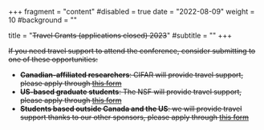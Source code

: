 +++
fragment = "content"
#disabled = true
date = "2022-08-09"
weight = 10
#background = ""

title = "~~Travel Grants (applications closed) 2023~~"
#subtitle = ""
+++

~~If you need travel support to attend the conference, consider submitting to one of these opportunities:~~

* ~~**Canadian-affiliated researchers**: CIFAR will provide travel support, please apply through [this form](https://forms.gle/9sLpyUtJC3SN7QBNA)~~
* ~~**US-based graduate students**: The NSF will provide travel support, please apply through [this form](https://forms.office.com/r/7w7N4xSaLw)~~
* ~~**Students based outside Canada and the US**: we will provide travel support thanks to our other sponsors, please apply through [this form](https://forms.gle/kGUjtGwHwMeCSNyw8)~~